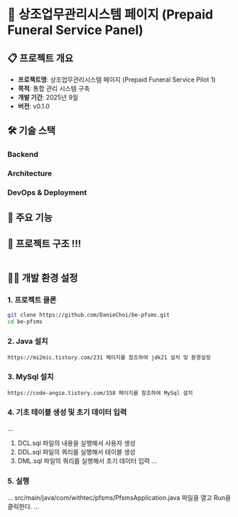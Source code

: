 # 🌟 상조업무관리시스템 페이지 (Prepaid Funeral Service Panel)

## 📋 프로젝트 개요

- **프로젝트명**: 상조업무관리시스템 페이지 (Prepaid Funeral Service Pilot 1)
- **목적**: 통합 관리 시스템 구축
- **개발 기간**: 2025년 9월
- **버전**: v0.1.0

## 🛠️ 기술 스택

### Backend

### Architecture

### DevOps & Deployment

## 🚀 주요 기능

## 📁 프로젝트 구조 !!!

```
```

## 🏃‍♂️ 개발 환경 설정

### 1. 프로젝트 클론
```bash
git clone https://github.com/DanieChoi/be-pfsms.git
cd be-pfsms
```

### 2. Java 설치
```
https://mi2mic.tistory.com/231 페이지를 참조하여 jdk21 설치 및 환경설정

```

### 3. MySql 설치
```
https://code-angie.tistory.com/158 페이지를 참조하여 MySql 설치

```

### 4. 기초 테이블 생성 및 초기 데이터 입력
...
1. DCL.sql 파일의 내용을 실행해서 사용자 생성
2. DDL.sql 파일의 쿼리를 실행해서 테이블 생성
3. DML.sql 파일의 쿼리를 실행해서 초기 데이터 입력
...

### 5. 실행
...
src/main/java/com/withtec/pfsms/PfsmsApplication.java 파일을 열고 Run을 클릭한다.
...